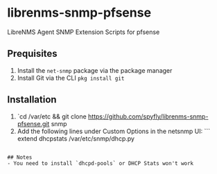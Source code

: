 # librenms-snmp-pfsense
LibreNMS Agent SNMP Extension Scripts for pfsense

## Prequisites
1. Install the `net-snmp` package via the package manager
2. Install Git via the CLI `pkg install git`

## Installation
1. `cd /var/etc && git clone https://github.com/spyfly/librenms-snmp-pfsense.git snmp
2. Add the following lines under Custom Options in the netsnmp UI: ```
extend dhcpstats /var/etc/snmp/dhcp.py
```

## Notes
- You need to install `dhcpd-pools` or DHCP Stats won't work
